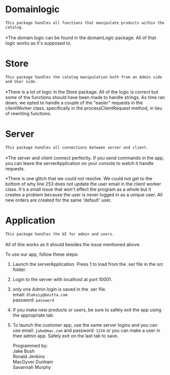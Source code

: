# Domainlogic #
``This package handles all functions that manipulate products within the catalog.``
<br />
<br />
*The domain logic can be found in the domainLogic package. All of that logic works as it's
supposed to. 

# Store #
``This package handles the catalog manipulation both from an Admin side and User side.``
<br />
<br />
*There is a lot of logic in the Store package. All of the logic is correct but some of the functions
should have been made to handle strings. As time ran down, we opted to handle a couple of the "easier" 
requests in the clientWorker class, specifically in the processClientRequest method, in lieu of rewriting
functions. 


# Server #
``This package handles all connections between server and client.``
<br />
<br />
*The server and client connect perfectly. If you send commands in the app, you can leave the serverApplication
on your console to watch it handle requests. 

*There is one glitch that we could not resolve. We could not get to the bottom of why line 253 does not
update the user email in  the client worker class. It's a small issue that won't effect the program as a whole but it creates a problem because
the user is never logged in as a unique user. All new orders are created for the same 'default' user.  


# Application #
``This package handles the UI for admin and users.``
<br />
<br />
All of this works as it should besides the issue mentioned above. 

To use our app, follow these steps: 
1) Launch the serverApplication. Press 1 to load from the .ser file in the src folder. 
2) Login to the server with localhost at port 10001. 
3) only one Admin login is saved in the .ser file. 
    <br /> email:
    `Oleksiy@bestta.com`
    <br />
    password: 
    `password`
4) If you make new products or users, be sure to safely exit the app using the appropriate tab. 
5) To launch the customer app, use the same server logins and you can use email: `jake@mac.com` and password: `1234` or
    you can make a user in thee admin app. Safely exit on the last tab to save. 
    
    Programmed by: <br />
            Jake Bush <br />
            Ronald Jenkins <br />
            MacGyver Dunham<br />
            Savannah Murphy